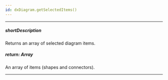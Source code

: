 ```yaml
---
id: dxDiagram.getSelectedItems()
---
```

---
##### shortDescription
Returns an array of selected diagram items.

##### return: Array<dxDiagramItem>
An array of items (shapes and connectors).

---